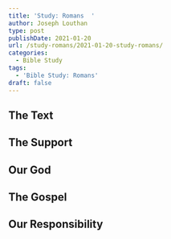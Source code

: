 ```yaml
---
title: 'Study: Romans  '
author: Joseph Louthan
type: post
publishDate: 2021-01-20
url: /study-romans/2021-01-20-study-romans/
categories:
  - Bible Study
tags:
  - 'Bible Study: Romans'
draft: false
---
```

## The Text

## The Support

## Our God

## The Gospel

## Our Responsibility

